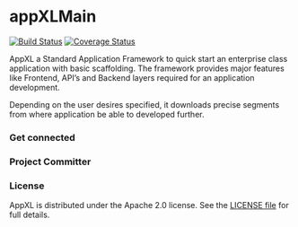 # appXLMain

[![Build Status](https://travis-ci.org/app-XL/appXLMain.svg?branch=master)](https://travis-ci.org/app-XL/appXLMain) [![Coverage Status](https://coveralls.io/repos/github/app-XL/appXLMain/badge.svg?branch=master)](https://coveralls.io/github/app-XL/appXLMain?branch=master)

AppXL a Standard Application Framework to quick start an enterprise class application with basic scaffolding.
The framework provides major features like Frontend, API’s and Backend layers required for an application development.

Depending on the user desires specified, it downloads precise segments from where application be able to developed further.

### Get connected 


### Project Committer




### License
   AppXL is distributed under the Apache 2.0 license. See the [LICENSE file](https://github.com/app-XL/appXLMain/blob/master/LICENSE) for full details.